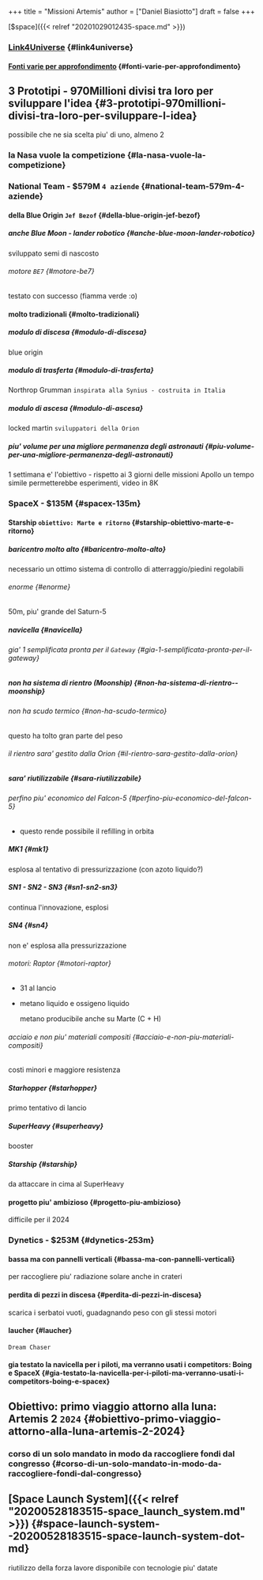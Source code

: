 +++
title = "Missioni Artemis"
author = ["Daniel Biasiotto"]
draft = false
+++

[$space]({{< relref "20201029012435-space.md" >}})


### [Link4Universe](https://www.youtube.com/watch?v=1903UZD84dE) {#link4universe}


#### [Fonti varie per approfondimento](https://telegra.ph/Artemis-05-13) {#fonti-varie-per-approfondimento}


## 3 Prototipi - 970Millioni divisi tra loro per sviluppare l'idea {#3-prototipi-970millioni-divisi-tra-loro-per-sviluppare-l-idea}

possibile che ne sia scelta piu' di uno, almeno 2


### la Nasa vuole la competizione {#la-nasa-vuole-la-competizione}


### National Team - $579M `4 aziende` {#national-team-579m-4-aziende}


#### della Blue Origin `Jef Bezof` {#della-blue-origin-jef-bezof}


##### anche Blue Moon - lander robotico {#anche-blue-moon-lander-robotico}

sviluppato semi di nascosto


###### motore `BE7` {#motore-be7}

testato con successo (fiamma verde :o)


#### molto tradizionali {#molto-tradizionali}


##### modulo di discesa {#modulo-di-discesa}

blue origin


##### modulo di trasferta {#modulo-di-trasferta}

Northrop Grumman `inspirata alla Synius - costruita in Italia`


##### modulo di ascesa {#modulo-di-ascesa}

locked martin `sviluppatori della Orion`


##### piu' volume per una migliore permanenza degli astronauti {#piu-volume-per-una-migliore-permanenza-degli-astronauti}

1 settimana e' l'obiettivo - rispetto ai 3 giorni delle missioni Apollo
un tempo simile permetterebbe esperimenti, video in 8K


### SpaceX - $135M {#spacex-135m}


#### Starship `obiettivo: Marte e ritorno` {#starship-obiettivo-marte-e-ritorno}


##### baricentro molto alto {#baricentro-molto-alto}

necessario un ottimo sistema di controllo di atterraggio/piedini regolabili


###### enorme {#enorme}

50m, piu' grande del Saturn-5


##### navicella {#navicella}


###### gia' 1 semplificata pronta per il `Gateway` {#gia-1-semplificata-pronta-per-il-gateway}


##### non ha sistema di rientro (Moonship) {#non-ha-sistema-di-rientro--moonship}


###### non ha scudo termico {#non-ha-scudo-termico}

questo ha tolto gran parte del peso


###### il rientro sara' gestito dalla Orion {#il-rientro-sara-gestito-dalla-orion}


##### sara' riutilizzabile {#sara-riutilizzabile}


###### perfino piu' economico del Falcon-5 {#perfino-piu-economico-del-falcon-5}

<!--list-separator-->

-  questo rende possibile il refilling in orbita


##### MK1 {#mk1}

esplosa al tentativo di pressurizzazione
(con azoto liquido?)


##### SN1 - SN2 - SN3 {#sn1-sn2-sn3}

continua l'innovazione, esplosi


##### SN4 {#sn4}

non e' esplosa alla pressurizzazione


###### motori: Raptor {#motori-raptor}

<!--list-separator-->

-  31 al lancio

<!--list-separator-->

-  metano liquido e ossigeno liquido

    metano producibile anche su Marte (C + H)


###### acciaio e non piu' materiali compositi {#acciaio-e-non-piu-materiali-compositi}

costi minori e maggiore resistenza


##### Starhopper {#starhopper}

primo tentativo di lancio


##### SuperHeavy {#superheavy}

booster


##### Starship {#starship}

da attaccare in cima al SuperHeavy


#### progetto piu' ambizioso {#progetto-piu-ambizioso}

difficile per il 2024


### Dynetics - $253M {#dynetics-253m}


#### bassa ma con pannelli verticali {#bassa-ma-con-pannelli-verticali}

per raccogliere piu' radiazione solare anche in crateri


#### perdita di pezzi in discesa {#perdita-di-pezzi-in-discesa}

scarica i serbatoi vuoti, guadagnando peso con gli stessi motori


#### laucher {#laucher}

`Dream Chaser`


#### gia testato la navicella per i piloti, ma verranno usati i competitors: Boing e SpaceX {#gia-testato-la-navicella-per-i-piloti-ma-verranno-usati-i-competitors-boing-e-spacex}


## Obiettivo: primo viaggio attorno alla luna: Artemis 2 `2024` {#obiettivo-primo-viaggio-attorno-alla-luna-artemis-2-2024}


### corso di un solo mandato in modo da raccogliere fondi dal congresso {#corso-di-un-solo-mandato-in-modo-da-raccogliere-fondi-dal-congresso}


## [Space Launch System]({{< relref "20200528183515-space_launch_system.md" >}}) {#space-launch-system--20200528183515-space-launch-system-dot-md}

riutilizzo della forza lavore disponibile con tecnologie piu' datate